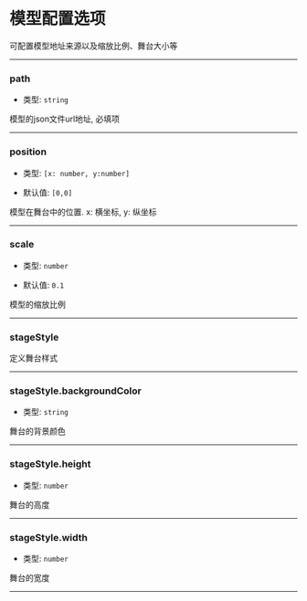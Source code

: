 # 模型配置选项
可配置模型地址来源以及缩放比例、舞台大小等

---

### path

- 类型: `string`

模型的json文件url地址, 必填项

---

### position

- 类型: `[x: number, y:number]`

- 默认值: `[0,0]`

模型在舞台中的位置. x: 横坐标, y: 纵坐标

---

### scale

- 类型: `number`

- 默认值: `0.1`

模型的缩放比例

---

### stageStyle

定义舞台样式

---

### stageStyle.backgroundColor

- 类型: `string`

舞台的背景颜色

---

### stageStyle.height

- 类型: `number`

舞台的高度

---

### stageStyle.width

- 类型: `number`

舞台的宽度

---
